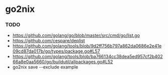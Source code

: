 # go2nix

### TODO

* https://github.com/golang/go/blob/master/src/cmd/go/list.go
* https://github.com/cespare/deplist
* https://github.com/golang/tools/blob/9d2ff756b797a862da0686e2e41e09cd87da017b/go/types/package.go#L57
* https://github.com/golang/tools/blob/ba766134cc38dea5ed957cf2b40266a8e0aa5660/go/buildutil/allpackages.go#L52
* go2nix save --exclude example
